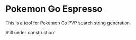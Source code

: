 # Pokemon Go Espresso

This is a tool for Pokemon Go PVP search string generation.

Still under construction!

